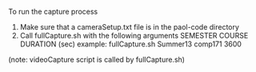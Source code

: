 To run the capture process 
1) Make sure that a cameraSetup.txt file is in the paol-code directory
2) Call fullCapture.sh with the following arguments SEMESTER COURSE DURATION (sec)
  example: fullCapture.sh Summer13 comp171 3600 

(note: videoCapture script is called by fullCapture.sh)
